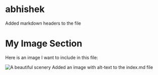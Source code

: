 # abhishek 
Added markdown headers to the file
# My Image Section

Here is an image I want to include in this file:

![A beautiful scenery](https://example.com/"C:\Users\abhis\Downloads\wp4511378.jpg")
Added an image with alt-text to the index.md file


